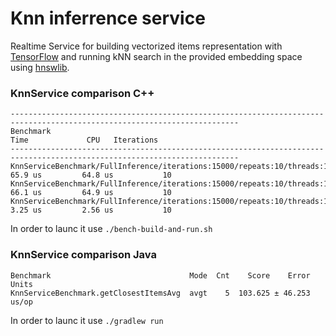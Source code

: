 # Knn inferrence service

Realtime Service for building vectorized items representation with [TensorFlow](https://www.tensorflow.org/) and running kNN search in the provided
embedding space using [hnswlib](https://github.com/nmslib/hnswlib).

### KnnService comparison C++
```
-------------------------------------------------------------------------------------------------------------------------
Benchmark                                                                               Time             CPU   Iterations
-------------------------------------------------------------------------------------------------------------------------
KnnServiceBenchmark/FullInference/iterations:15000/repeats:10/threads:1_mean         65.9 us         64.8 us           10
KnnServiceBenchmark/FullInference/iterations:15000/repeats:10/threads:1_median       66.1 us         64.9 us           10
KnnServiceBenchmark/FullInference/iterations:15000/repeats:10/threads:1_stddev       3.25 us         2.56 us           10
```
In order to launc it use `./bench-build-and-run.sh`

### KnnService comparison Java

```
Benchmark                               Mode  Cnt    Score    Error  Units
KnnServiceBenchmark.getClosestItemsAvg  avgt    5  103.625 ± 46.253  us/op
```
In order to launc it use `./gradlew run`